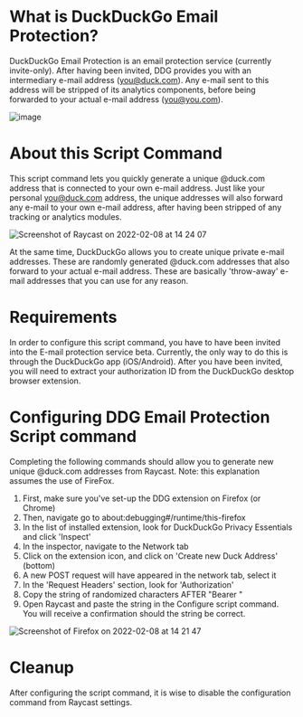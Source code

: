 
# What is DuckDuckGo Email Protection?
DuckDuckGo Email Protection is an email protection service (currently invite-only). After having been invited, DDG provides you with an intermediary e-mail address (you@duck.com). Any e-mail sent to this address will be stripped of its analytics components, before being forwarded to your actual e-mail address (you@you.com).

![image](https://user-images.githubusercontent.com/9107063/152996647-676ff3df-4ebe-49a5-a28d-97d2fe21ec94.png)


# About this Script Command
This script command lets you quickly generate a unique @duck.com address that is connected to your own e-mail address. Just like your personal you@duck.com address, the unique addresses will also forward any e-mail to your own e-mail address, after having been stripped of any tracking or analytics modules.

![Screenshot of Raycast on 2022-02-08 at 14 24 07](https://user-images.githubusercontent.com/9107063/152995951-91c9f7bd-eddd-43a3-98b0-79dad33308eb.png)


At the same time, DuckDuckGo allows you to create unique private e-mail addresses. These are randomly generated @duck.com addresses that also forward to your actual e-mail address. These are basically 'throw-away' e-mail addresses that you can use for any reason.

# Requirements
In order to configure this script command, you have to have been invited into the E-mail protection service beta. Currently, the only way to do this is through the DuckDuckGo app (iOS/Android). After you have been invited, you will need to extract your authorization ID from the DuckDuckGo desktop browser extension.

# Configuring DDG Email Protection Script command
Completing the following commands should allow you to generate new unique @duck.com addresses from Raycast. Note: this explanation assumes the use of FireFox. 

1. First, make sure you've set-up the DDG extension on Firefox (or Chrome)
2. Then, navigate go to about:debugging#/runtime/this-firefox
3. In the list of installed extension, look for DuckDuckGo Privacy Essentials and click 'Inspect'
4. In the inspector, navigate to the Network tab
5. Click on the extension icon, and click on 'Create new Duck Address' (bottom)
6. A new POST request will have appeared in the network tab, select it
7. In the 'Request Headers' section, look for 'Authorization'
8. Copy the string of randomized characters AFTER "Bearer "
9. Open Raycast and paste the string in the Configure script command. You will receive a confirmation should the string be correct.

![Screenshot of Firefox on 2022-02-08 at 14 21 47](https://user-images.githubusercontent.com/9107063/152995838-fe619525-b4dd-4d3d-bf7f-95c07ed7b2d2.png)

# Cleanup
After configuring the script command, it is wise to disable the configuration command from Raycast settings.